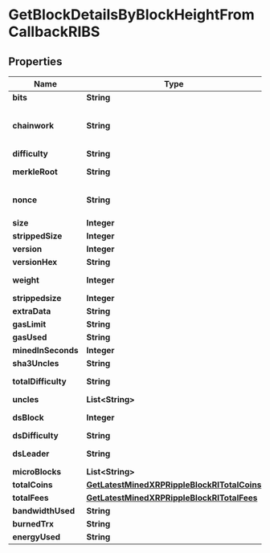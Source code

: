 

# GetBlockDetailsByBlockHeightFromCallbackRIBS


## Properties

| Name | Type | Description | Notes |
|------------ | ------------- | ------------- | -------------|
|**bits** | **String** | Represents a specific sub-unit of Zcash. Bits have two-decimal precision |  |
|**chainwork** | **String** | Represents a hexadecimal number of all the hashes necessary to produce the current chain. E.g., when converting 0000000000000000000000000000000000000000000086859f7a841475b236fd to a decimal you get 635262017308958427068157 hashes, or 635262 exahashes. |  |
|**difficulty** | **String** | Represents a mathematical value of how hard it is to find a valid hash for this block. |  |
|**merkleRoot** | **String** | Defines the single and final (root) node of a Merkle tree. It is the combined hash of all transactions&#39; hashes that are part of a blockchain block. |  |
|**nonce** | **String** | Represents the sequential running number for an address, starting from 0 for the first transaction. E.g., if the nonce of a transaction is 10, it would be the 11th transaction sent from the sender&#39;s address. |  |
|**size** | **Integer** | Represents the total size of the block in Bytes. |  |
|**strippedSize** | **Integer** | Defines the numeric representation of the block size excluding the witness data. |  |
|**version** | **Integer** | Represents the transaction version number. |  |
|**versionHex** | **String** | Is the hexadecimal string representation of the block&#39;s version. |  |
|**weight** | **Integer** | Represents a measurement to compare the size of different transactions to each other in proportion to the block size limit. |  |
|**strippedsize** | **Integer** | Defines the numeric representation of the block size excluding the witness data. |  |
|**extraData** | **String** | Represents any data that can be included by the miner in the block. |  |
|**gasLimit** | **String** | Represents the amount of gas used by this specific transaction alone. |  |
|**gasUsed** | **String** | Represents the exact unit of gas that was used for the transaction. |  |
|**minedInSeconds** | **Integer** | Specifies the amount of time required for the block to be mined in seconds. |  |
|**sha3Uncles** | **String** | Defines the combined hash of all uncles for a given parent. |  |
|**totalDifficulty** | **String** | Defines the total difficulty of the chain until this block, i.e. how difficult it is for a specific miner to mine a new block. |  |
|**uncles** | **List&lt;String&gt;** |  |  |
|**dsBlock** | **Integer** | Represents the Directory Service block which contains metadata about the miners who participate in the consensus protocol. |  |
|**dsDifficulty** | **String** | Defines how difficult it is to mine the dsBlocks. |  |
|**dsLeader** | **String** | Represents a part of the DS Committee which leads the consensus protocol for the epoch. |  |
|**microBlocks** | **List&lt;String&gt;** |  |  |
|**totalCoins** | [**GetLatestMinedXRPRippleBlockRITotalCoins**](GetLatestMinedXRPRippleBlockRITotalCoins.md) |  |  |
|**totalFees** | [**GetLatestMinedXRPRippleBlockRITotalFees**](GetLatestMinedXRPRippleBlockRITotalFees.md) |  |  |
|**bandwidthUsed** | **String** | Represents the bandwidth used for the transaction. |  |
|**burnedTrx** | **String** | Represents the block burned TRX. |  |
|**energyUsed** | **String** | Representats the used energy for the transaction. |  |



